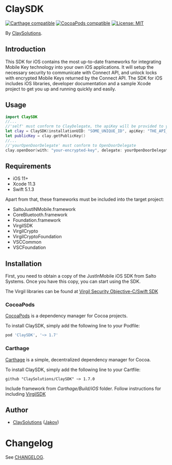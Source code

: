 # ClaySDK

<p align="left">
<a href="https://github.com/Carthage/Carthage"><img src="https://img.shields.io/badge/Carthage-compatible-4BC51D.svg?style=flat" alt="Carthage compatible" /></a>
<a href="https://cocoapods.org/pods/ClaySDK"><img src="https://img.shields.io/cocoapods/v/ClaySDK.svg" alt="CocoaPods compatible" /></a>
<a href="https://raw.githubusercontent.com/jakov-clay/ClaySDK/master/LICENSE"><img src="http://img.shields.io/badge/license-MIT-blue.svg?style=flat" alt="License: MIT" /></a>
</p>

By [ClaySolutions](https://my-clay.com/).

## Introduction

This SDK for iOS contains the most up-to-date frameworks for integrating Mobile Key technology into your own iOS applications. It will setup the necessary security to communicate with Connect API, and unlock locks with encrypted Mobile Keys returned by the Connect API. The SDK for iOS includes iOS libraries, developer documentation and a sample Xcode project to get you up and running quickly and easily.

<!-- <img src="Example/ClaySDK.gif" width="300"/> -->

## Usage

```swift
import ClaySDK
//...
//'self' must conform to ClayDelegate, the apiKey will be provided to you
let clay = ClaySDK(installationUID: "SOME_UNIQUE_ID", apiKey: "THE_API_PUBLIC_KEY", delegate: self)
let publicKey = clay.getPublicKey()
//...
//'yourOpenDoorDelegate' must conform to OpenDoorDelegate
clay.openDoor(with: "your-encrypted-key", delegate: yourOpenDoorDelegate)
```

## Requirements

* iOS 11+
* Xcode 11.3
* Swift 5.1.3

Apart from that, these frameworks must be included into the target project:

- SaltoJustINMobile.framework
- CoreBluetooth.framework
- Foundation.framework
- VirgilSDK
- VirgilCrypto
- VirgilCryptoFoundation
- VSCCommon
- VSCFoundation

## Installation

First, you need to obtain a copy of the JustInMobile iOS SDK from Salto Systems. Once you have this copy, you can start using the SDK.

The Virgil libraries can be found at [Virgil Security Objective-C/Swift SDK](https://github.com/VirgilSecurity/virgil-sdk-x/tree/5.7.0)

### CocoaPods

[CocoaPods](https://cocoapods.org/) is a dependency manager for Cocoa projects.

To install ClaySDK, simply add the following line to your Podfile:

```ruby
pod 'ClaySDK', '~> 1.7'
```

### Carthage

[Carthage](https://github.com/Carthage/Carthage) is a simple, decentralized dependency manager for Cocoa.

To install ClaySDK, simply add the following line to your Cartfile:

```ogdl
github "ClaySolutions/ClaySDK" ~> 1.7.0
```
Include framework from *Carthage/Build/iOS* folder. 
Follow instructions for including [VirgilSDK](https://github.com/VirgilSecurity/virgil-sdk-x/tree/7.1.0#carthage)

## Author

* [ClaySolutions](https://github.com/ClaySolutions) ([Jakov](https://github.com/jakov-clay))

# Changelog

See [CHANGELOG](CHANGELOG.md).
